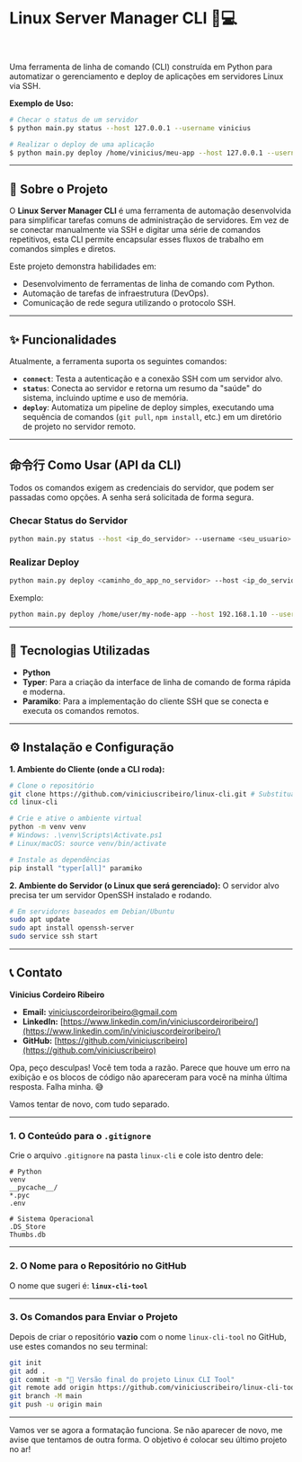 # Linux Server Manager CLI 🐧💻

<br>

Uma ferramenta de linha de comando (CLI) construída em Python para automatizar o gerenciamento e deploy de aplicações em servidores Linux via SSH.

**Exemplo de Uso:**

```bash
# Checar o status de um servidor
$ python main.py status --host 127.0.0.1 --username vinicius

# Realizar o deploy de uma aplicação
$ python main.py deploy /home/vinicius/meu-app --host 127.0.0.1 --username vinicius
```

-----

## 📖 Sobre o Projeto

O **Linux Server Manager CLI** é uma ferramenta de automação desenvolvida para simplificar tarefas comuns de administração de servidores. Em vez de se conectar manualmente via SSH e digitar uma série de comandos repetitivos, esta CLI permite encapsular esses fluxos de trabalho em comandos simples e diretos.

Este projeto demonstra habilidades em:

  - Desenvolvimento de ferramentas de linha de comando com Python.
  - Automação de tarefas de infraestrutura (DevOps).
  - Comunicação de rede segura utilizando o protocolo SSH.

-----

## ✨ Funcionalidades

Atualmente, a ferramenta suporta os seguintes comandos:

  - **`connect`**: Testa a autenticação e a conexão SSH com um servidor alvo.
  - **`status`**: Conecta ao servidor e retorna um resumo da "saúde" do sistema, incluindo uptime e uso de memória.
  - **`deploy`**: Automatiza um pipeline de deploy simples, executando uma sequência de comandos (`git pull`, `npm install`, etc.) em um diretório de projeto no servidor remoto.

-----

## 命令行 Como Usar (API da CLI)

Todos os comandos exigem as credenciais do servidor, que podem ser passadas como opções. A senha será solicitada de forma segura.

### Checar Status do Servidor

```bash
python main.py status --host <ip_do_servidor> --username <seu_usuario>
```

### Realizar Deploy

```bash
python main.py deploy <caminho_do_app_no_servidor> --host <ip_do_servidor> --username <seu_usuario>
```

Exemplo:

```bash
python main.py deploy /home/user/my-node-app --host 192.168.1.10 --username user
```

-----

## 🚀 Tecnologias Utilizadas

  - **Python**
  - **Typer**: Para a criação da interface de linha de comando de forma rápida e moderna.
  - **Paramiko**: Para a implementação do cliente SSH que se conecta e executa os comandos remotos.

-----

## ⚙️ Instalação e Configuração

**1. Ambiente do Cliente (onde a CLI roda):**

```bash
# Clone o repositório
git clone https://github.com/viniciuscribeiro/linux-cli.git # Substitua pela URL correta
cd linux-cli

# Crie e ative o ambiente virtual
python -m venv venv
# Windows: .\venv\Scripts\Activate.ps1
# Linux/macOS: source venv/bin/activate

# Instale as dependências
pip install "typer[all]" paramiko
```

**2. Ambiente do Servidor (o Linux que será gerenciado):**
O servidor alvo precisa ter um servidor OpenSSH instalado e rodando.

```bash
# Em servidores baseados em Debian/Ubuntu
sudo apt update
sudo apt install openssh-server
sudo service ssh start
```

-----

## 📞 Contato

**Vinicius Cordeiro Ribeiro**

  - **Email:** viniciuscordeiroribeiro@gmail.com
  - **LinkedIn:** [https://www.linkedin.com/in/viniciuscordeiroribeiro/](https://www.linkedin.com/in/viniciuscordeiroribeiro/)
  - **GitHub:** [https://github.com/viniciuscribeiro](https://github.com/viniciuscribeiro)

  Opa, peço desculpas\! Você tem toda a razão. Parece que houve um erro na exibição e os blocos de código não apareceram para você na minha última resposta. Falha minha. 😅

Vamos tentar de novo, com tudo separado.

-----

### 1\. O Conteúdo para o `.gitignore`

Crie o arquivo `.gitignore` na pasta `linux-cli` e cole isto dentro dele:

```gitignore
# Python
venv
__pycache__/
*.pyc
.env

# Sistema Operacional
.DS_Store
Thumbs.db
```

-----

### 2\. O Nome para o Repositório no GitHub

O nome que sugeri é: **`linux-cli-tool`**

-----

### 3\. Os Comandos para Enviar o Projeto

Depois de criar o repositório **vazio** com o nome `linux-cli-tool` no GitHub, use estes comandos no seu terminal:

```bash
git init
git add .
git commit -m "🎉 Versão final do projeto Linux CLI Tool"
git remote add origin https://github.com/viniciuscribeiro/linux-cli-tool.git
git branch -M main
git push -u origin main
```

-----

Vamos ver se agora a formatação funciona. Se não aparecer de novo, me avise que tentamos de outra forma. O objetivo é colocar seu último projeto no ar\!